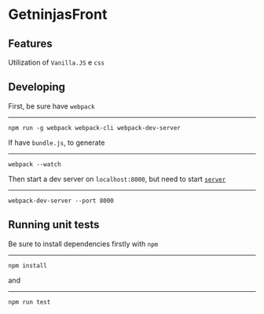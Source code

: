 # GetninjasFront

## Features

Utilization of `Vanilla.JS` e `css`


## Developing

First, be sure have `webpack`

---
    npm run -g webpack webpack-cli webpack-dev-server

If have `bundle.js`, to generate

---
    webpack --watch

Then start a dev server on `localhost:8000`, but need to start [`server`](https://github.com/fuchien/getninjas-back)

---
    webpack-dev-server --port 8000

## Running unit tests

Be sure to install dependencies firstly with `npm`

---
    npm install

and

---
    npm run test